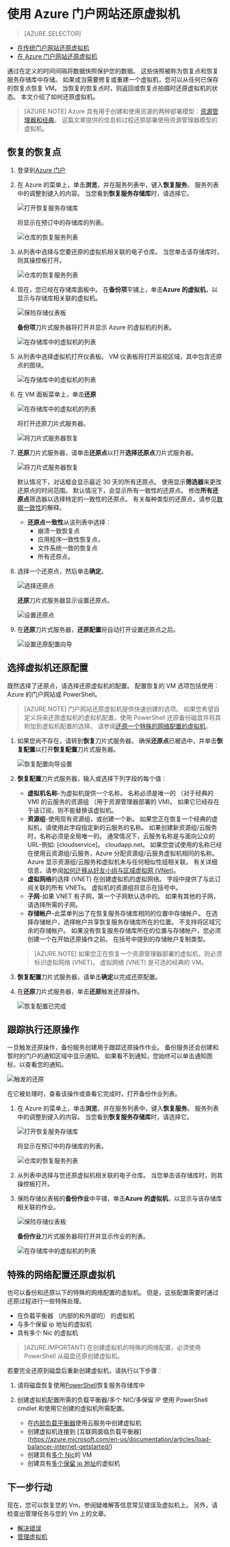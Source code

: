 
<properties
    pageTitle="从使用 Azure 门户的备份中还原虚拟机 |Microsoft Azure"
    description="从恢复点使用 Azure 门户恢复 Azure 的虚拟机"
    services="backup"
    documentationCenter=""
    authors="markgalioto"
    manager="cfreeman"
    editor=""
    keywords="还原备份;如何还原;恢复点;"/>

<tags
    ms.service="backup"
    ms.workload="storage-backup-recovery"
    ms.tgt_pltfrm="na"
    ms.devlang="na"
    ms.topic="article"
    ms.date="08/10/2016"
    ms.author="trinadhk; jimpark;"/>


# <a name="use-azure-portal-to-restore-virtual-machines"></a>使用 Azure 门户网站还原虚拟机

> [AZURE.SELECTOR]
- [在传统门户网站还原虚拟机](backup-azure-restore-vms.md)
- [在 Azure 门户网站还原虚拟机](backup-azure-arm-restore-vms.md)


通过在定义的时间间隔将数据快照保护您的数据。 这些快照被称为恢复点和恢复服务存储库中存储。 如果或当需要修复或重建一个虚拟机，您可以从任何已保存的恢复点恢复 VM。 当恢复的恢复点时，则返回或恢复点拍摄时还原虚拟机的状态。 本文介绍了如何还原虚拟机。

> [AZURE.NOTE] Azure 具有用于创建和使用资源的两种部署模型︰[资源管理器和经典](../resource-manager-deployment-model.md)。 这篇文章提供的信息和过程还原部署使用资源管理器模型的虚拟机。



## <a name="restore-a-recovery-point"></a>恢复的恢复点

1. 登录到[Azure 门户](http://portal.azure.com/)

2. 在 Azure 的菜单上，单击**浏览**，并在服务列表中，键入**恢复服务**。 服务列表中的调整到键入的内容。 当您看到**恢复服务存储库**时，请选择它。

    ![打开恢复服务存储库](./media/backup-azure-arm-restore-vms/open-recovery-services-vault.png)

    将显示在预订中的存储库的列表。

    ![仓库的恢复服务列表](./media/backup-azure-arm-restore-vms/list-of-rs-vaults.png)

3. 从列表中选择与您要还原的虚拟机相关联的电子仓库。 当您单击该存储库时，则其操控板打开。

    ![仓库的恢复服务列表](./media/backup-azure-arm-restore-vms/select-vault-open-vault-blade.png)

4. 现在，您已经在存储库面板中。 在**备份项**平铺上，单击**Azure 的虚拟机**，以显示与存储库相关联的虚拟机。

    ![保险存储仪表板](./media/backup-azure-arm-restore-vms/vault-dashboard.png)

    **备份项**刀片式服务器将打开并显示 Azure 的虚拟机的列表。

    ![在存储库中的虚拟机的列表](./media/backup-azure-arm-restore-vms/list-of-vms-in-vault.png)

5. 从列表中选择虚拟机打开仪表板。 VM 仪表板将打开监视区域，其中包含还原点的图块。

    ![在存储库中的虚拟机的列表](./media/backup-azure-arm-restore-vms/vm-blade.png)

6. 在 VM 面板菜单上，单击**还原**

    ![在存储库中的虚拟机的列表](./media/backup-azure-arm-restore-vms/vm-blade-menu-restore.png)

    将打开还原刀片式服务器。

    ![将刀片式服务器恢复](./media/backup-azure-arm-restore-vms/restore-blade.png)

7. **还原**刀片式服务器，请单击**还原点**以打开**选择还原点**刀片式服务器。

    ![将刀片式服务器恢复](./media/backup-azure-arm-restore-vms/recovery-point-selector.png)

    默认情况下，对话框会显示最近 30 天的所有还原点。 使用显示**筛选器**来更改还原点的时间范围。 默认情况下，会显示所有一致性的还原点。 修改**所有还原点**筛选器以选择特定的一致性的还原点。 有关每种类型的还原点，请参见[数据一致性](./backup-azure-vms-introduction.md#data-consistency)的解释。  
    - **还原点一致性**从该列表中选择︰
        - 崩溃一致恢复点
        - 应用程序一致性恢复点，
        - 文件系统一致的恢复点
        - 所有还原点。  

8. 选择一个还原点，然后单击**确定**。

    ![选择还原点](./media/backup-azure-arm-restore-vms/select-recovery-point.png)

    **还原**刀片式服务器显示设置还原点。

    ![设置还原点](./media/backup-azure-arm-restore-vms/recovery-point-set.png)

9. 在**还原**刀片式服务器，**还原配置**将自动打开设置还原点之后。

    ![设置还原配置向导](./media/backup-azure-arm-restore-vms/recovery-configuration-wizard.png)

## <a name="choosing-a-vm-restore-configuration"></a>选择虚拟机还原配置

既然选择了还原点，请选择还原虚拟机的配置。 配置恢复的 VM 选项包括使用︰ Azure 的门户网站或 PowerShell。

> [AZURE.NOTE] 门户网站还原虚拟机提供快速创建的选项。 如果您希望自定义将来还原虚拟机的虚拟机配置，使用 PowerShell 还原备份磁盘并将其附加到虚拟机配置的选择。 请参阅[还原一个特殊的网络配置的虚拟机](#restoring-vms-with-special-network-configurations)。

1. 如果您尚不存在，请转到**恢复**刀片式服务器。 确保**还原点**已被选中，并单击**恢复配置**以打开**恢复配置**刀片式服务器。

    ![恢复配置向导设置](./media/backup-azure-arm-restore-vms/recovery-configuration-wizard.png)

2. **恢复配置**刀片式服务器，输入或选择下列字段的每个值︰
    - **虚拟机名称**-为虚拟机提供一个名称。 名称必须是唯一的 （对于经典的 VM) 的云服务的资源组 （用于资源管理器部署的 VM)。 如果它已经存在于该订阅，则不能替换该虚拟机。
    - **资源组**-使用现有资源组，或创建一个新。 如果您正在恢复一个经典的虚拟机，请使用此字段指定新的云服务的名称。 如果创建新资源组/云服务时，名称必须是全局唯一的。 通常情况下，云服务名称是与面向公众的 URL-例如: [cloudservice]。 cloudapp.net。 如果您尝试使用的名称已经在使用云资源组/云服务，Azure 分配资源组/云服务虚拟机相同的名称。 Azure 显示资源组/云服务和虚拟机未与任何相似性组相关联。 有关详细信息，请参阅[如何迁移从好友小组与区域虚拟网 (VNet)](../virtual-network/virtual-networks-migrate-to-regional-vnet.md)。
    - **虚拟网络**的选择 (VNET) 在创建虚拟机的虚拟网络。 字段中提供了与此订阅关联的所有 VNETs。 虚拟机的资源组将显示在括号中。
    - **子网**-如果 VNET 有子网，第一个子网默认选中的。 如果有其他的子网，请选择所需的子网。
    - **存储帐户**-此菜单列出了在恢复服务存储库相同的位置中存储帐户。 在选择存储帐户，选择帐户共享恢复服务存储库所在的位置。 不支持将区域冗余的存储帐户。 如果没有恢复服务存储库所在的位置与存储帐户，您必须创建一个在开始还原操作之前。 在括号中提到的存储帐户复制类型。

    > [AZURE.NOTE] 如果您正在恢复一个资源管理器部署的虚拟机，则必须标识虚拟网络 (VNET)。 虚拟网络 (VNET) 是可选的经典的 VM。

3. **恢复配置**刀片式服务器，请单击**确定**以完成还原配置。

4. 在**还原**刀片式服务器，单击**还原**触发还原操作。

    ![恢复配置已完成](./media/backup-azure-arm-restore-vms/trigger-restore-operation.png)

## <a name="track-the-restore-operation"></a>跟踪执行还原操作

一旦触发还原操作，备份服务创建用于跟踪还原操作作业。 备份服务还会创建和暂时的门户的通知区域中显示通知。 如果看不到通知，您始终可以单击通知图标，以查看您的通知。

![触发的还原](./media/backup-azure-arm-restore-vms/restore-notification.png)

在它被处理时，查看该操作或查看它完成时，打开备份作业列表。

1. 在 Azure 的菜单上，单击**浏览**，并在服务列表中，键入**恢复服务**。 服务列表中的调整到键入的内容。 当您看到**恢复服务存储库**时，请选择它。

    ![打开恢复服务存储库](./media/backup-azure-arm-restore-vms/open-recovery-services-vault.png)

    将显示在预订中的存储库的列表。

    ![仓库的恢复服务列表](./media/backup-azure-arm-restore-vms/list-of-rs-vaults.png)

2. 从列表中选择与您还原虚拟机相关联的电子仓库。 当您单击该存储库时，则其操控板打开。

3. 保险存储仪表板的**备份作业**中平铺，单击**Azure 的虚拟机**，以显示与该存储库相关联的作业。

    ![保险存储仪表板](./media/backup-azure-arm-restore-vms/vault-dashboard-jobs.png)

    **备份作业**刀片式服务器将打开并显示作业的列表。

    ![在存储库中的虚拟机的列表](./media/backup-azure-arm-restore-vms/restore-job-in-progress.png)

## <a name="restoring-vms-with-special-network-configurations"></a>特殊的网络配置还原虚拟机
也可以备份和还原以下的特殊的网络配置的虚拟机。 但是，这些配置需要时通过还原过程进行一些特殊处理。

- 在负载平衡器 （内部的和外部的） 的虚拟机
- 与多个保留 ip 地址的虚拟机
- 具有多个 Nic 的虚拟机

>[AZURE.IMPORTANT] 在创建虚拟机的特殊的网络配置，必须使用 PowerShell 从磁盘还原创建虚拟机。

若要完全还原到磁盘后重新创建虚拟机，请执行以下步骤︰

1. 请将磁盘恢复使用[PowerShell](../backup-azure-vms-automation.md#restore-an-azure-vm)恢复服务存储库中

2. 创建虚拟机配置所需的负载平衡器/多个 NIC/多保留 IP 使用 PowerShell cmdlet 和使用它创建的虚拟机所需配置。
    - 在[内部负载平衡器](https://azure.microsoft.com/documentation/articles/load-balancer-internal-getstarted/)使用云服务中创建虚拟机
    - 创建虚拟机连接到 [互联网面临负载平衡器] (https://azure.microsoft.com/en-us/documentation/articles/load-balancer-internet-getstarted/)
    - 创建具有[多个 Nic](https://azure.microsoft.com/documentation/articles/virtual-networks-multiple-nics/)的 VM
    - 创建具有[多个保留 ip 地址](https://azure.microsoft.com/documentation/articles/virtual-networks-reserved-public-ip/)的虚拟机

## <a name="next-steps"></a>下一步行动
现在，您可以恢复您的 Vm，参阅疑难解答信息常见错误及虚拟机上。 另外，请检查出管理任务与您的 Vm 上的文章。

- [解决错误](backup-azure-vms-troubleshoot.md#restore)
- [管理虚拟机](backup-azure-manage-vms.md)
